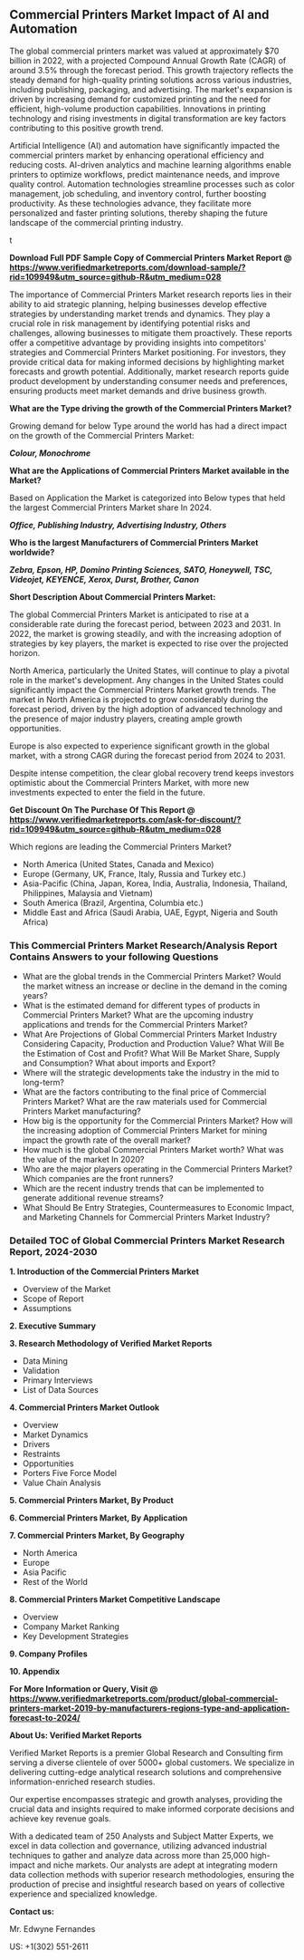 <h2>Commercial Printers Market Impact of AI and Automation</h2><p>The global commercial printers market was valued at approximately $70 billion in 2022, with a projected Compound Annual Growth Rate (CAGR) of around 3.5% through the forecast period. This growth trajectory reflects the steady demand for high-quality printing solutions across various industries, including publishing, packaging, and advertising. The market's expansion is driven by increasing demand for customized printing and the need for efficient, high-volume production capabilities. Innovations in printing technology and rising investments in digital transformation are key factors contributing to this positive growth trend.</p><p>Artificial Intelligence (AI) and automation have significantly impacted the commercial printers market by enhancing operational efficiency and reducing costs. AI-driven analytics and machine learning algorithms enable printers to optimize workflows, predict maintenance needs, and improve quality control. Automation technologies streamline processes such as color management, job scheduling, and inventory control, further boosting productivity. As these technologies advance, they facilitate more personalized and faster printing solutions, thereby shaping the future landscape of the commercial printing industry.</p>t</p><p id="" class=""><strong>Download Full PDF Sample Copy of Commercial Printers Market Report @ <a href="https://www.verifiedmarketreports.com/download-sample/?rid=109949&utm_source=github-R&utm_medium=028" target="_blank">https://www.verifiedmarketreports.com/download-sample/?rid=109949&utm_source=github-R&utm_medium=028</a></strong></p><p>The importance of&nbsp;Commercial Printers Market research reports lies in their ability to aid strategic planning, helping businesses develop effective strategies by understanding market trends and dynamics. They play a crucial role in risk management by identifying potential risks and challenges, allowing businesses to mitigate them proactively. These reports offer a competitive advantage by providing insights into competitors' strategies and Commercial Printers Market positioning. For investors, they provide critical data for making informed decisions by highlighting market forecasts and growth potential. Additionally, market research reports guide product development by understanding consumer needs and preferences, ensuring products meet market demands and drive business growth.</p><p><strong>What are the&nbsp;Type driving the growth of the Commercial Printers Market?</strong></p><p id="" class="">Growing demand for below Type around the world has had a direct impact on the growth of the Commercial Printers Market:</p><em><strong>Colour, Monochrome</strong></em></p><strong>What are the&nbsp;Applications&nbsp;of Commercial Printers Market available in the Market?</strong></p><p id="" class="">Based on Application the Market is categorized into Below types that held the largest Commercial Printers Market share In 2024.</p><em><strong>Office, Publishing Industry, Advertising Industry, Others</strong></em></p><strong>Who is the largest Manufacturers of Commercial Printers Market worldwide?</strong></p><p><em><strong>Zebra, Epson, HP, Domino Printing Sciences, SATO, Honeywell, TSC, Videojet, KEYENCE, Xerox, Durst, Brother, Canon</strong></em></p><p id="" class=""><strong>Short Description About Commercial Printers Market:</strong></p><p>The global Commercial Printers Market is anticipated to rise at a considerable rate during the forecast period, between 2023 and 2031. In 2022, the market is growing steadily, and with the increasing adoption of strategies by key players, the market is expected to rise over the projected horizon.</p><p>North America, particularly the United States, will continue to play a pivotal role in the market's development. Any changes in the United States could significantly impact the Commercial Printers Market growth trends. The market in North America is projected to grow considerably during the forecast period, driven by the high adoption of advanced technology and the presence of major industry players, creating ample growth opportunities.</p><p>Europe is also expected to experience significant growth in the global market, with a strong CAGR during the forecast period from 2024 to 2031.</p><p>Despite intense competition, the clear global recovery trend keeps investors optimistic about the Commercial Printers Market, with more new investments expected to enter the field in the future.</p><p id="" class=""><strong>Get Discount On The Purchase Of This Report @ <a href="https://www.verifiedmarketreports.com/ask-for-discount/?rid=109949&utm_source=github-R&utm_medium=028" target="_blank">https://www.verifiedmarketreports.com/ask-for-discount/?rid=109949&utm_source=github-R&utm_medium=028</a></strong></p>Which regions are leading the Commercial Printers Market?</p><ul><li>North America (United States, Canada and Mexico)</li><li>Europe (Germany, UK, France, Italy, Russia and Turkey etc.)</li><li>Asia-Pacific (China, Japan, Korea, India, Australia, Indonesia, Thailand, Philippines, Malaysia and Vietnam)</li><li>South America (Brazil, Argentina, Columbia etc.)</li><li>Middle East and Africa (Saudi Arabia, UAE, Egypt, Nigeria and South Africa)</li></ul><h3 id="" class="">This Commercial Printers Market Research/Analysis Report Contains Answers to your following Questions</h3><ul><li>What are the global trends in the Commercial Printers Market? Would the market witness an increase or decline in the demand in the coming years?</li><li>What is the estimated demand for different types of products in Commercial Printers Market? What are the upcoming industry applications and trends for the Commercial Printers Market?</li><li>What Are Projections of Global Commercial Printers Market Industry Considering Capacity, Production and Production Value? What Will Be the Estimation of Cost and Profit? What Will Be Market Share, Supply and Consumption? What about imports and Export?</li><li>Where will the strategic developments take the industry in the mid to long-term?</li><li>What are the factors contributing to the final price of Commercial Printers Market? What are the raw materials used for Commercial Printers Market manufacturing?</li><li>How big is the opportunity for the Commercial Printers Market? How will the increasing adoption of Commercial Printers Market for mining impact the growth rate of the overall market?</li><li>How much is the global Commercial Printers Market worth? What was the value of the market In 2020?</li><li>Who are the major players operating in the Commercial Printers Market? Which companies are the front runners?</li><li>Which are the recent industry trends that can be implemented to generate additional revenue streams?</li><li>What Should Be Entry Strategies, Countermeasures to Economic Impact, and Marketing Channels for Commercial Printers Market Industry?</li></ul><h3 id="" class="">Detailed TOC of Global Commercial Printers Market Research Report, 2024-2030</h3><p id="" class=""><strong>1. Introduction of the Commercial Printers Market</strong></p><ul><li>Overview of the Market</li><li>Scope of Report</li><li>Assumptions</li></ul><p id="" class=""><strong>2. Executive Summary</strong></p><p id="" class=""><strong>3. Research Methodology of Verified Market Reports</strong></p><ul><li>Data Mining</li><li>Validation</li><li>Primary Interviews</li><li>List of Data Sources</li></ul><p id="" class=""><strong>4. Commercial Printers Market Outlook</strong></p><ul><li>Overview</li><li>Market Dynamics</li><li>Drivers</li><li>Restraints</li><li>Opportunities</li><li>Porters Five Force Model</li><li>Value Chain Analysis</li></ul><p id="" class=""><strong>5. Commercial Printers Market, By Product</strong></p><p id="" class=""><strong>6. Commercial Printers Market, By Application</strong></p><p id="" class=""><strong>7. Commercial Printers Market, By Geography</strong></p><ul><li>North America</li><li>Europe</li><li>Asia Pacific</li><li>Rest of the World</li></ul><p id="" class=""><strong>8. Commercial Printers Market Competitive Landscape</strong></p><ul><li>Overview</li><li>Company Market Ranking</li><li>Key Development Strategies</li></ul><p id="" class=""><strong>9. Company Profiles</strong></p><p id="" class=""><strong>10. Appendix</strong></p><p id="" class=""><strong>For More Information or Query, Visit @ <a href="https://www.verifiedmarketreports.com/product/global-commercial-printers-market-2019-by-manufacturers-regions-type-and-application-forecast-to-2024/" target="_blank">https://www.verifiedmarketreports.com/product/global-commercial-printers-market-2019-by-manufacturers-regions-type-and-application-forecast-to-2024/</a></strong></p><p id="" class=""><strong>About Us: Verified Market Reports</strong></p><p id="" class="">Verified Market Reports is a premier Global Research and Consulting firm serving a diverse clientele of over 5000+ global customers. We specialize in delivering cutting-edge analytical research solutions and comprehensive information-enriched research studies.</p><p id="" class="">Our expertise encompasses strategic and growth analyses, providing the crucial data and insights required to make informed corporate decisions and achieve key revenue goals.</p><p id="" class="">With a dedicated team of 250 Analysts and Subject Matter Experts, we excel in data collection and governance, utilizing advanced industrial techniques to gather and analyze data across more than 25,000 high-impact and niche markets. Our analysts are adept at integrating modern data collection methods with superior research methodologies, ensuring the production of precise and insightful research based on years of collective experience and specialized knowledge.</p><p id="" class=""><strong>Contact us:</strong></p><p id="" class="">Mr. Edwyne Fernandes</p><p id="" class="">US: +1(302) 551-2611</p>